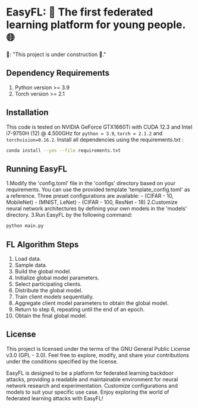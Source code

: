 # EasyFL: 🚀 The first federated learning platform for young people. 🌐

👷: "This project is under construction 🚧."

## Dependency Requirements
1. Python version >= 3.9
2. Torch version >= 2.1

## Installation 
This code is tested on NVIDIA GeForce GTX1660Ti with CUDA 12.3 and 
Intel i7-9750H (12) @ 4.500GHz for `python = 3.9`, `torch = 2.1.2` and
`torchvision=0.16.2`. Install all dependencies using the requirements.txt :
```bash
conda install --yes --file requirements.txt
```

## Running EasyFL
1.Modify the 'config.toml' file in the 'configs' directory based on your requirements. You can use the provided template 'template_config.toml' as a reference. Three preset configurations are available:
    - (CIFAR - 10, MobileNet)
    - (MNIST, LeNet)
    - (CIFAR - 100, ResNet - 18)
2.Customize neural network architectures by defining your own models in the 'models' directory.
3.Run EasyFL by the following command:
```python
python main.py
```

## FL Algorithm Steps
1. Load data.
2. Sample data.
3. Build the global model.
4. Initialize global model parameters.
5. Select participating clients.
6. Distribute the global model.
7. Train client models sequentially.
8. Aggregate client model parameters to obtain the global model.
9. Return to step 6, repeating until the end of an epoch.
10. Obtain the final global model.

## License
This project is licensed under the terms of the GNU General Public License v3.0 (GPL - 3.0). Feel free to explore, modify, and share your contributions under the conditions specified by the license.

EasyFL is designed to be a platform for federated learning backdoor attacks, providing a readable and maintainable environment for neural network research and experimentation. Customize configurations and models to suit your specific use case. Enjoy exploring the world of federated learning attacks with EasyFL!
